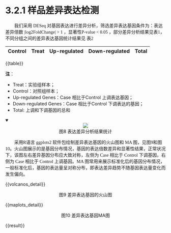 # 3.2.1 样品差异表达检测

<font face="微软雅黑" >&emsp;&emsp;我们采用 DESeq 对基因表达进行差异分析，筛选差异表达基因条件为：表达差异倍数 |log2FoldChange| > 1 ，显著性P-value < 0.05 ，部分差异分析结果见表1，不同分组之间的差异表达基因统计结果见 表2</font><br />


| Control|Treat| Up-regulated| Down-regulated| Total|
| :---: | :---: | :---: | :---: | :---: |
{{table}}

**注**：
- Treat：实验组样本；
- Control：对照组样本；
- Up-regulated Genes：Case 相比于Control 上调表达基因；
- Down-regulated Genes：Case 相比于Control 下调表达的基因；
- Total: 上调和下调基因的总和

<details open><summary></summary><center><img src='../asset/all_down_up.png'></center></details>
<!-- <center><img src="../asset/all_down_up.png"></center>-->
<center>图8 表达差异分析结果统计</center>

<font face="微软雅黑" >&emsp;&emsp;采用R语言 ggplots2 软件包绘制差异表达基因的火山图和 MA 图，见图9和图10。火山图展示的是基因分布情况，基因的表达倍数差异和显著性结果，正常状况下，该图左右差异基因分布应大致对称，左侧为 Case 相比于 Control 下调基因，右侧为 Case 相比于 Control 上调基因。MA 图常用来展示标准化后的基因分布情况，一般标准化后，基因的表达量呈对称分布，即表达差异趋势不随基因表达量变化而发生偏向。</font><br />

{{volcanos_detail}}

<center>图9 差异表达基因的火山图</center>

{{maplots_detail}}
<center>图10 差异表达基因MA图</center>

{{result}}